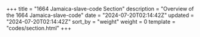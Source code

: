 +++
title = "1664 Jamaica-slave-code Section"
description = "Overview of the 1664 Jamaica-slave-code"
date = "2024-07-20T02:14:42Z"
updated = "2024-07-20T02:14:42Z"
sort_by = "weight"
weight = 0
template = "codes/section.html"
+++

